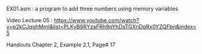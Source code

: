 EX01.asm : a program to add three numbers using memory variables

Video Lecture 05 :  https://www.youtube.com/watch?v=p2kCJqghMmI&list=PLKyB9RYzaFRh9pYhDsTGXnDqRx0YZQFbn&index=5

Handouts Chapter 2, Example 2.1, Page# 17